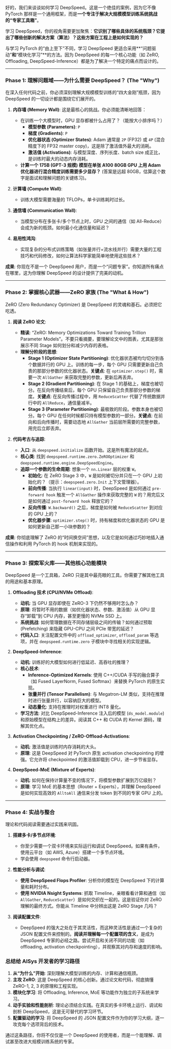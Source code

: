 好的，我们来谈谈如何学习 DeepSpeed。这是一个绝佳的案例，因为它不像 PyTorch 那样是一个通用框架，而是**一个专注于解决大规模模型训练系统挑战的“专家工具箱”**。

学习 DeepSpeed，你的视角需要更加聚焦：**它识别了哪些具体的系统瓶颈？它提出了哪些创新的解决方案（算法）？这些方案在工程上是如何实现的？**

与学习 PyTorch 的“由上至下”不同，学习 DeepSpeed 更适合采用**“问题驱动”**和**“模块化学习”**的方法。因为 DeepSpeed 的每一个核心功能（如 ZeRO, Offloading, DeepSpeed-Inference）都是为了解决一个特定的痛点而设计的。

---

### Phase 1: 理解问题域——为什么需要 DeepSpeed？ (The "Why")

在深入任何代码之前，你必须深刻理解大规模模型训练的“四大金刚”瓶颈，因为 DeepSpeed 的一切设计都是围绕它们展开的。

1.  **内存墙 (Memory Wall)**: 这是最核心的挑战。你必须能清晰地回答：
    *   在训练一个大模型时，GPU 显存都被什么占用了？（能按大小排序吗？）
        *   **模型参数 (Parameters)**: `P`
        *   **梯度 (Gradients)**: `P`
        *   **优化器状态 (Optimizer States)**: Adam 通常是 `2P` (FP32) 或 `4P` (混合精度下的 FP32 master copy)，这是除了激活值外最大的消耗。
        *   **激活值 (Activations)**: 与模型深度、序列长度、batch size 成正比，是训练时最大的动态内存消耗。
    *   **计算一个 175B (GPT-3 规模) 模型在单张 A100 80GB GPU 上用 Adam 优化器进行混合精度训练需要多少显存？** (答案是远超 80GB，估算这个数字是面试和理解问题的关键练习)。

2.  **计算墙 (Compute Wall)**:
    *   训练大模型需要海量的 TFLOPs，单卡训练耗时过长。

3.  **通信墙 (Communication Wall)**:
    *   当模型分布在多张卡/多个节点上时，GPU 之间的通信（如 All-Reduce）会成为新的瓶颈。如何最小化通信量和延迟？

4.  **易用性鸿沟**:
    *   实现复杂的分布式训练策略（如张量并行+流水线并行）需要大量的工程技巧和代码修改，如何让算法科学家能简单地使用这些技术？

**成果**: 你现在不是一个 DeepSpeed 用户，而是一个“问题专家”。你知道所有痛点在哪里，这为你理解 DeepSpeed 的设计提供了完美的动机。

---

### Phase 2: 掌握核心武器——ZeRO 家族 (The "What & How")

ZeRO (Zero Redundancy Optimizer) 是 DeepSpeed 的灵魂和基石。必须把它吃透。

1.  **阅读 ZeRO 论文**:
    *   **精读**: “ZeRO: Memory Optimizations Toward Training Trillion Parameter Models”。不要只看摘要，要理解论文中的图表，尤其是那张展示不同 Stage 如何划分和减少内存的表格。
    *   **理解分阶段的思想**:
        *   **Stage 1 (Optimizer State Partitioning)**: 优化器状态被均匀切分到各个数据并行的 GPU 上。训练的每一步，每个 GPU 只需要更新自己负责的那部分参数的优化器状态。**关键点**: 在 `optimizer.step()` 时，需要一次 `AllGather` 来获取完整的参数，更新后再丢弃。
        *   **Stage 2 (Gradient Partitioning)**: 在 Stage 1 的基础上，梯度也被切分。在反向传播结束后，每个 GPU 只保留自己负责那部分参数的梯度。**关键点**: 在反向传播过程中，用 `ReduceScatter` 代替了传统数据并行中的 `AllReduce`，通信量减半。
        *   **Stage 3 (Parameter Partitioning)**: 最极致的阶段。参数本身也被切分。每个 GPU 在任何时候都只持有模型参数的一部分。**关键点**: 在前向和后向传播时，需要动态地 `AllGather` 当前层所需要的完整参数，用完后立即丢弃。

2.  **代码考古与追踪**:
    *   **入口**: 从 `deepspeed.initialize` 函数开始。这是所有魔法的起点。
    *   **核心类**: 找到 `deepspeed.runtime.zero.ZeROOptimizer` 和 `deepspeed.runtime.engine.DeepSpeedEngine`。
    *   **追踪一个参数的生命周期**: 想象一个 `nn.Linear` 层的权重 `W`。
        *   **初始化**: 在 ZeRO Stage 3 中，`W` 是如何被切分并只在一个 GPU 上初始化的？（提示：`deepspeed.zero.Init` 上下文管理器）。
        *   **前向传播**: 当执行 `linear(input)` 时，DeepSpeed 是如何通过 `pre-forward hook` 触发一个 `AllGather` 操作来获取完整的 `W` 的？用完后又是如何通过 `post-forward hook` 释放它的？
        *   **反向传播**: `W.backward()` 之后，梯度是如何被 `ReduceScatter` 到对应的 GPU 上的？
        *   **优化器步骤**: `optimizer.step()` 时，持有梯度和优化器状态的 GPU 是如何更新自己那一小块参数的？

**成果**: 你彻底理解了 ZeRO 的“时间换空间”思想，以及它是如何通过巧妙地插入通信操作和利用 PyTorch 的 hook 机制来实现的。

---

### Phase 3: 探索军火库——其他核心功能模块

DeepSpeed 是一个工具箱，ZeRO 只是其中最亮眼的工具。你需要了解其他工具的用途和基本原理。

1.  **Offloading 技术 (CPU/NVMe Offload)**:
    *   **动机**: 当 GPU 显存即使在 ZeRO-3 下仍然不够用时怎么办？
    *   **原理**: 将暂时不用的数据（如优化器状态、参数、激活值）从 GPU 显存“卸载”到 CPU 内存，甚至更慢的 NVMe SSD 上。
    *   **系统挑战**: 如何管理数据在不同存储层级之间的传输？如何通过预取 (Prefetching) 来隐藏 GPU-CPU 之间 PCIe 带宽的延迟？
    *   **代码入口**: 关注配置文件中的 `offload_optimizer`, `offload_param` 等选项，并在 `deepspeed.runtime.zero` 子模块中寻找相关的实现逻辑。

2.  **DeepSpeed-Inference**:
    *   **动机**: 训练好的大模型如何进行低延迟、高吞吐的推理？
    *   **核心技术**:
        *   **Inference-Optimized Kernels**: 使用 C++/CUDA 手写的融合算子（如 Fused LayerNorm, Fused Softmax）来替换 PyTorch 的原生实现。
        *   **张量并行 (Tensor Parallelism)**: 与 Megatron-LM 类似，支持在推理时进行张量并行，以容纳巨大的模型。
        *   **动态量化**: 支持在推理时对权重进行 INT8 量化。
    *   **学习方法**: 对比 DeepSpeed-Inference 注入后的模型 (`ds_model.module`) 和原始模型在结构上的差异。阅读其 C++ 和 CUDA 的 Kernel 源码，理解其优化点。

3.  **Activation Checkpointing / ZeRO-Offload-Activations**:
    *   **动机**: 激活值是训练时内存消耗的大头。
    *   **原理**: 这是 DeepSpeed 对 PyTorch 原生 activation checkpointing 的增强。它允许将 checkpointed 的激活值卸载到 CPU，进一步节省显存。

4.  **DeepSpeed-MoE (Mixture of Experts)**:
    *   **动机**: 如何在保持计算量不变的情况下，将模型参数扩展到万亿级别？
    *   **原理**: 学习 MoE 的基本思想（Router + Experts），并理解 DeepSpeed 是如何实现高效的 `AlltoAll` 通信来分发 token 到不同的专家 GPU 上的。

---

### Phase 4: 实战与整合

理论和代码阅读需要通过实践来巩固。

1.  **搭建多卡/多节点环境**:
    *   你至少需要一个双卡环境来实际运行和调试 DeepSpeed。如果有条件，使用云平台（如 AWS, Azure）搭建一个多节点环境。
    *   学会使用 `deepspeed` 命令行启动器。

2.  **性能分析与调试**:
    *   **使用 DeepSpeed Flops Profiler**: 分析你的模型在 DeepSpeed 下的计算量和耗时分布。
    *   **使用 NVIDIA Nsight Systems**: 抓取 Timeline，亲眼看看计算和通信（如 `AllGather`, `ReduceScatter`）是如何交织在一起的。这是验证你对 ZeRO 理解的最终方式。你能从 Timeline 中分辨出这是 ZeRO Stage 几吗？

3.  **阅读配置文件**:
    *   DeepSpeed 的强大之处在于其灵活性，而这种灵活性是通过一个复杂的 JSON 配置文件来控制的。**阅读并理解每一个配置项的含义**，是成为 DeepSpeed 专家的必经之路。尝试开启和关闭不同的功能（如 offloading, activation checkpointing），并观察其对内存和速度的影响。

### 总结给 AISys 开发者的学习路径

1.  **从“为什么”开始**: 深刻理解大模型训练的内存、计算和通信瓶颈。
2.  **主攻 ZeRO**: 这是 DeepSpeed 的核心创新。通过论文和代码，彻底搞懂 ZeRO-1, 2, 3 的原理和工程实现。
3.  **模块化学习**: 将 Offloading, Inference, MoE 等功能作为独立的子系统来学习。
4.  **动手实验和性能剖析**: 理论必须结合实践。在真实的多卡环境上运行、调试和剖析 DeepSpeed，这是无可替代的学习环节。
5.  **配置驱动的学习**: 将 DeepSpeed 的 JSON 配置文件作为你的学习大纲，逐一攻克每个选项背后的技术。

通过这条路径，你将不仅仅是一个 DeepSpeed 的使用者，而是一个能理解、调试甚至改进大规模训练系统的专家。